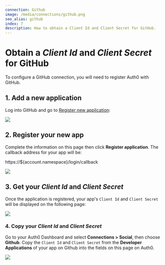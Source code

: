 ```yaml
---
connection: Github
image: /media/connections/github.png
seo_alias: github
index: 7
description: How to obtain a Client Id and Client Secret for GitHub.
---
```


# Obtain a *Client Id* and *Client Secret* for GitHub

To configure a GitHub connection, you will need to register Auth0 with GitHub.

## 1. Add a new application
Log into GitHub and go to [Register new application](https://github.com/settings/applications/new):

![](/media/articles/connections/social/github/github-addapp-1.png)

## 2. Register your new app

Complete the information on this page then click **Register application**. The callback address for your app will be:

  https://${account.namespace}/login/callback

![](/media/articles/connections/social/github/github-addapp-2.png)

## 3. Get your *Client Id* and *Client Secret*

Once the application is registered, your app's `Client Id` and `Client Secret` will be displayed on the following page:

![](/media/articles/connections/social/github/github-addapp-3.png)

### 4. Copy your *Client Id* and *Client Secret*

Go to your Auth0 Dashboard and select **Connections > Social**, then choose **Github**. Copy the `Client Id` and `Client Secret` from the **Developer Applications** of your app on Github into the fields on this page on Auth0.

![](/media/articles/connections/social/github/github-addapp-4.png)
